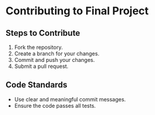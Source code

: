 # Contributing to Final Project

## Steps to Contribute
1. Fork the repository.
2. Create a branch for your changes.
3. Commit and push your changes.
4. Submit a pull request.

## Code Standards
- Use clear and meaningful commit messages.
- Ensure the code passes all tests.
